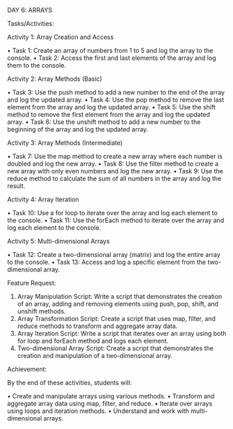DAY 6: ARRAYS

Tasks/Activities:

Activity 1: Array Creation and Access

• Task 1: Create an array of numbers from 1 to 5 and log the array to the console.
• Task 2: Access the first and last elements of the array and log them to the console.

Activity 2: Array Methods (Basic)

• Task 3: Use the push method to add a new number to the end of the array and log the updated array.
• Task 4: Use the pop method to remove the last element from the array and log the updated array.
• Task 5: Use the shift method to remove the first element from the array and log the updated array.
• Task 6: Use the unshift method to add a new number to the beginning of the array and log the updated array.

Activity 3: Array Methods (Intermediate)

• Task 7: Use the map method to create a new array where each number is doubled and log the new array.
• Task 8: Use the filter method to create a new array with only even numbers and log the new array.
• Task 9: Use the reduce method to calculate the sum of all numbers in the array and log the result.

Activity 4: Array Iteration

• Task 10: Use a for loop to iterate over the array and log each element to the console.
• Task 11: Use the forEach method to iterate over the array and log each element to the console.

Activity 5: Multi-dimensional Arrays

• Task 12: Create a two-dimensional array (matrix) and log the entire array to the console.
• Task 13: Access and log a specific element from the two-dimensional array.

Feature Request:

1. Array Manipulation Script: Write a script that demonstrates the creation of an array, adding and removing elements using push, pop, shift, and unshift methods.
2. Array Transformation Script: Create a script that uses map, filter, and reduce methods to transform and aggregate array data.
3. Array Iteration Script: Write a script that iterates over an array using both for loop and forEach method and logs each element.
4. Two-dimensional Array Script: Create a script that demonstrates the creation and manipulation of a two-dimensional array.

Achievement:

By the end of these activities, students will:

• Create and manipulate arrays using various methods.
• Transform and aggregate array data using map, filter, and reduce.
• Iterate over arrays using loops and iteration methods.
• Understand and work with multi-dimensional arrays.